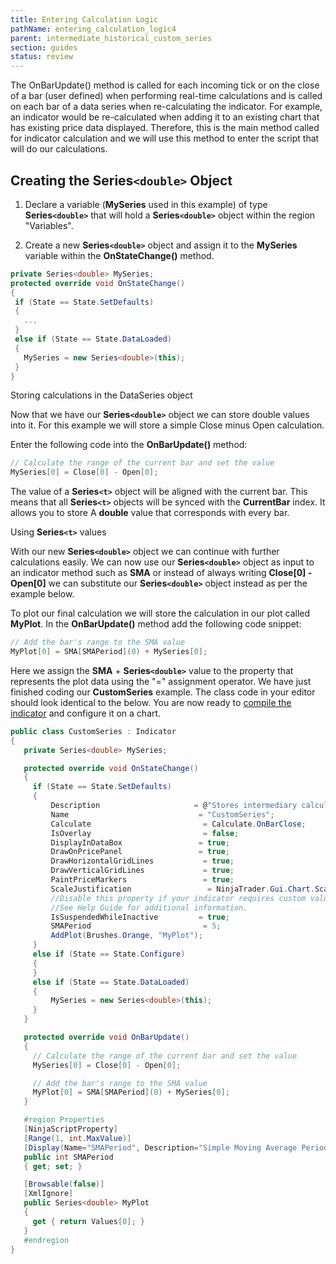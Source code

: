 ```yaml
---
title: Entering Calculation Logic
pathName: entering_calculation_logic4
parent: intermediate_historical_custom_series
section: guides
status: review
---
```


The OnBarUpdate() method is called for each incoming tick or on the close of a bar (user defined) when performing real-time calculations and is called on each bar of a data series when re-calculating the indicator. For example, an indicator would be re-calculated when adding it to an existing chart that has existing price data displayed. Therefore, this is the main method called for indicator calculation and we will use this method to enter the script that will do our calculations.

## Creating the Series`<double>` Object

1. Declare a variable (**MySeries** used in this example) of type **Series`<double>`** that will hold a **Series`<double>`** object within the region "Variables".

2. Create a new **Series`<double>`** object and assign it to the **MySeries** variable within the **OnStateChange()** method.

```csharp
private Series<double> MySeries;
protected override void OnStateChange()
{
 if (State == State.SetDefaults)
 {
   ...
 }
 else if (State == State.DataLoaded)
 {
   MySeries = new Series<double>(this);
 }
}
```

Storing calculations in the DataSeries object  

Now that we have our **Series`<double>`** object we can store double values into it. For this example we will store a simple Close minus Open calculation.

Enter the following code into the **OnBarUpdate()** method:

```csharp
// Calculate the range of the current bar and set the value
MySeries[0] = Close[0] - Open[0];
```

The value of a **Series`<t>`** object will be aligned with the current bar. This means that all **Series`<t>`** objects will be synced with the **CurrentBar** index. It allows you to store A **double** value that corresponds with every bar.

Using **Series`<t>`** values  

With our new **Series`<double>`** object we can continue with further calculations easily. We can now use our **Series`<double>`** object as input to an indicator method such as **SMA** or instead of always writing **Close[0] - Open[0]** we can substitute our **Series`<double>`** object instead as per the example below.

To plot our final calculation we will store the calculation in our plot called **MyPlot**. In the **OnBarUpdate()** method add the following code snippet:

```csharp
// Add the bar's range to the SMA value
MyPlot[0] = SMA[SMAPeriod](0) + MySeries[0];
```

Here we assign the **SMA** + **Series`<double>`** value to the property that represents the plot data using the "=" assignment operator. We have just finished coding our **CustomSeries** example. The class code in your editor should look identical to the below. You are now ready to [compile the indicator](compiling4) and configure it on a chart.

```csharp
public class CustomSeries : Indicator
{
   private Series<double> MySeries;

   protected override void OnStateChange()
   {
     if (State == State.SetDefaults)
     {
         Description                     = @"Stores intermediary calculations without the use of plots";
         Name                             = "CustomSeries";
         Calculate                         = Calculate.OnBarClose;
         IsOverlay                         = false;
         DisplayInDataBox                 = true;
         DrawOnPricePanel                 = true;
         DrawHorizontalGridLines           = true;
         DrawVerticalGridLines             = true;
         PaintPriceMarkers                 = true;
         ScaleJustification                 = NinjaTrader.Gui.Chart.ScaleJustification.Right;
         //Disable this property if your indicator requires custom values that cumulate with each new market data event.
         //See Help Guide for additional information.
         IsSuspendedWhileInactive         = true;
         SMAPeriod                         = 5;
         AddPlot(Brushes.Orange, "MyPlot");
     }
     else if (State == State.Configure)
     {
     }
     else if (State == State.DataLoaded)
     {
         MySeries = new Series<double>(this);
     }
   }

   protected override void OnBarUpdate()
   {
     // Calculate the range of the current bar and set the value
     MySeries[0] = Close[0] - Open[0];

     // Add the bar's range to the SMA value
     MyPlot[0] = SMA[SMAPeriod](0) + MySeries[0];
   }

   #region Properties
   [NinjaScriptProperty]
   [Range(1, int.MaxValue)]
   [Display(Name="SMAPeriod", Description="Simple Moving Average Period", Order=1, GroupName="Parameters")]
   public int SMAPeriod
   { get; set; }

   [Browsable(false)]
   [XmlIgnore]
   public Series<double> MyPlot
   {
     get { return Values[0]; }
   }
   #endregion
}
```
